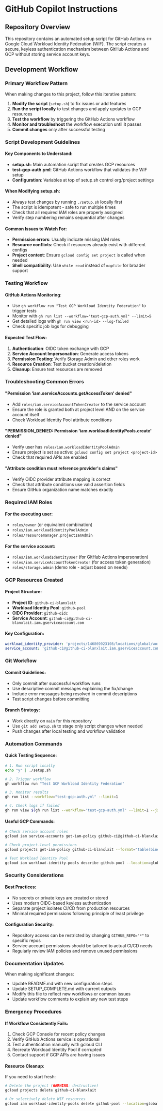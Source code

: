 # GitHub Copilot Instructions

## Repository Overview

This repository contains an automated setup script for GitHub Actions <-> Google Cloud Workload Identity Federation (WIF). The script creates a secure, keyless authentication mechanism between GitHub Actions and GCP without storing service account keys.

## Development Workflow

### Primary Workflow Pattern
When making changes to this project, follow this iterative pattern:

1. **Modify the script** (`setup.sh`) to fix issues or add features
2. **Run the script locally** to test changes and apply updates to GCP resources
3. **Test the workflow** by triggering the GitHub Actions workflow
4. **Monitor and troubleshoot** the workflow execution until it passes
5. **Commit changes** only after successful testing

### Script Development Guidelines

#### Key Components to Understand:
- **setup.sh**: Main automation script that creates GCP resources
- **test-gcp-auth.yml**: GitHub Actions workflow that validates the WIF setup
- **Configuration**: Variables at top of setup.sh control org/project settings

#### When Modifying setup.sh:
- Always test changes by running `./setup.sh` locally first
- The script is idempotent - safe to run multiple times
- Check that all required IAM roles are properly assigned
- Verify step numbering remains sequential after changes

#### Common Issues to Watch For:
- **Permission errors**: Usually indicate missing IAM roles
- **Resource conflicts**: Check if resources already exist with different configs
- **Project context**: Ensure `gcloud config set project` is called when needed
- **Shell compatibility**: Use `while read` instead of `mapfile` for broader support

### Testing Workflow

#### GitHub Actions Monitoring:
- Use `gh workflow run "Test GCP Workload Identity Federation"` to trigger tests
- Monitor with `gh run list --workflow="test-gcp-auth.yml" --limit=5`
- Get detailed logs with `gh run view <run-id> --log-failed`
- Check specific job logs for debugging

#### Expected Test Flow:
1. **Authentication**: OIDC token exchange with GCP
2. **Service Account Impersonation**: Generate access tokens
3. **Permission Testing**: Verify Storage Admin and other roles work
4. **Resource Creation**: Test bucket creation/deletion
5. **Cleanup**: Ensure test resources are removed

### Troubleshooting Common Errors

#### "Permission 'iam.serviceAccounts.getAccessToken' denied"
- Add `roles/iam.serviceAccountTokenCreator` to the service account
- Ensure the role is granted both at project level AND on the service account itself
- Check Workload Identity Pool attribute conditions

#### "PERMISSION_DENIED: Permission 'iam.workloadIdentityPools.create' denied"
- Verify user has `roles/iam.workloadIdentityPoolAdmin`
- Ensure project is set as active: `gcloud config set project <project-id>`
- Check that required APIs are enabled

#### "Attribute condition must reference provider's claims"
- Verify OIDC provider attribute mapping is correct
- Check that attribute conditions use valid assertion fields
- Ensure GitHub organization name matches exactly

### Required IAM Roles

#### For the executing user:
- `roles/owner` (or equivalent combination)
- `roles/iam.workloadIdentityPoolAdmin`
- `roles/resourcemanager.projectIamAdmin`

#### For the service account:
- `roles/iam.workloadIdentityUser` (for GitHub Actions impersonation)
- `roles/iam.serviceAccountTokenCreator` (for access token generation)
- `roles/storage.admin` (demo role - adjust based on needs)

### GCP Resources Created

#### Project Structure:
- **Project ID**: `github-ci-blanxlait`
- **Workload Identity Pool**: `github-pool`
- **OIDC Provider**: `github-oidc`
- **Service Account**: `github-ci@github-ci-blanxlait.iam.gserviceaccount.com`

#### Key Configuration:
```yaml
workload_identity_provider: 'projects/146869023108/locations/global/workloadIdentityPools/github-pool/providers/github-oidc'
service_account: 'github-ci@github-ci-blanxlait.iam.gserviceaccount.com'
```

### Git Workflow

#### Commit Guidelines:
- Only commit after successful workflow runs
- Use descriptive commit messages explaining the fix/change
- Include error messages being resolved in commit descriptions
- Test script changes before committing

#### Branch Strategy:
- Work directly on `main` for this repository
- Use `git add setup.sh` to stage only script changes when needed
- Push changes after local testing and workflow validation

### Automation Commands

#### Quick Testing Sequence:
```bash
# 1. Run script locally
echo "y" | ./setup.sh

# 2. Trigger workflow
gh workflow run "Test GCP Workload Identity Federation"

# 3. Monitor results
gh run list --workflow="test-gcp-auth.yml" --limit=1

# 4. Check logs if failed
gh run view $(gh run list --workflow="test-gcp-auth.yml" --limit=1 --json databaseId --jq '.[0].databaseId') --log-failed
```

#### Useful GCP Commands:
```bash
# Check service account roles
gcloud iam service-accounts get-iam-policy github-ci@github-ci-blanxlait.iam.gserviceaccount.com --project=github-ci-blanxlait

# Check project-level permissions
gcloud projects get-iam-policy github-ci-blanxlait --format="table(bindings.role,bindings.members.flatten())"

# Test Workload Identity Pool
gcloud iam workload-identity-pools describe github-pool --location=global --project=github-ci-blanxlait
```

### Security Considerations

#### Best Practices:
- No secrets or private keys are created or stored
- Uses modern OIDC-based keyless authentication
- Separate project isolates CI/CD from production resources
- Minimal required permissions following principle of least privilege

#### Configuration Security:
- Repository access can be restricted by changing `GITHUB_REPO="*"` to specific repos
- Service account permissions should be tailored to actual CI/CD needs
- Regularly review IAM policies and remove unused permissions

### Documentation Updates

When making significant changes:
- Update README.md with new configuration steps
- Update SETUP_COMPLETE.md with current outputs
- Modify this file to reflect new workflows or common issues
- Update workflow comments to explain any new test steps

### Emergency Procedures

#### If Workflow Consistently Fails:
1. Check GCP Console for recent policy changes
2. Verify GitHub Actions service is operational
3. Test authentication manually with gcloud CLI
4. Recreate Workload Identity Pool if corrupted
5. Contact support if GCP APIs are having issues

#### Resource Cleanup:
If you need to start fresh:
```bash
# Delete the project (WARNING: destructive)
gcloud projects delete github-ci-blanxlait

# Or selectively delete WIF resources
gcloud iam workload-identity-pools delete github-pool --location=global --project=github-ci-blanxlait
```
